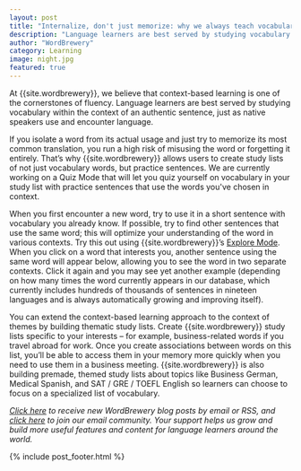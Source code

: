 ```yaml
---
layout: post
title: "Internalize, don't just memorize: why we always teach vocabulary in context"
description: "Language learners are best served by studying vocabulary in the context of real sentences"
author: "WordBrewery"
category: Learning
image: night.jpg
featured: true
---
```


At {{site.wordbrewery}}, we believe that context-based learning is one of the cornerstones of fluency. Language learners are best served by studying vocabulary within the context of an authentic sentence, just as native speakers use and encounter language.

If you isolate a word from its actual usage and just try to memorize its most common translation, you run a high risk of misusing the word or forgetting it entirely. That’s why {{site.wordbrewery}} allows users to create study lists of not just vocabulary words, but practice sentences. We are currently working on a Quiz Mode that will let you quiz yourself on vocabulary in your study list with practice sentences that use the words you've chosen in context.

When you first encounter a new word, try to use it in a short sentence with vocabulary you already know. If possible, try to find other sentences that use the same word; this will optimize your understanding of the word in various contexts. Try this out using {{site.wordbrewery}}’s [Explore Mode](https://wordbrewery.com/#/explore). When you click on a word that interests you, another sentence using the same word will appear below, allowing you to see the word in two separate contexts. Click it again and you may see yet another example (depending on how many times the word currently appears in our database, which currently includes hundreds of thousands of sentences in nineteen languages and is always automatically growing and improving itself).

You can extend the context-based learning approach to the context of themes by building thematic study lists. Create {{site.wordbrewery}} study lists specific to your interests – for example, business-related words if you travel abroad for work. Once you create associations between words on this list,  you’ll be able to access them in your memory more quickly when you need to use them in a business meeting. {{site.wordbrewery}} is also building premade, themed study lists about topics like Business German, Medical Spanish, and SAT / GRE / TOEFL English so learners can choose to focus on a specialized list of vocabulary.

*[Click here](http://feeds.feedburner.com/LanguageUntapped) to receive new WordBrewery blog posts by email or RSS, and [click here](http://goo.gl/pTPRvb) to join our email community. Your support helps us grow and build more useful features and content for language learners around the world.*

{% include post_footer.html %}